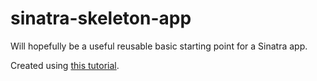 # sinatra-skeleton-app
Will hopefully be a useful reusable basic starting point for a Sinatra app.

Created using [this tutorial](http://webapps-for-beginners.rubymonstas.org/sinatra/hello_world.html).
